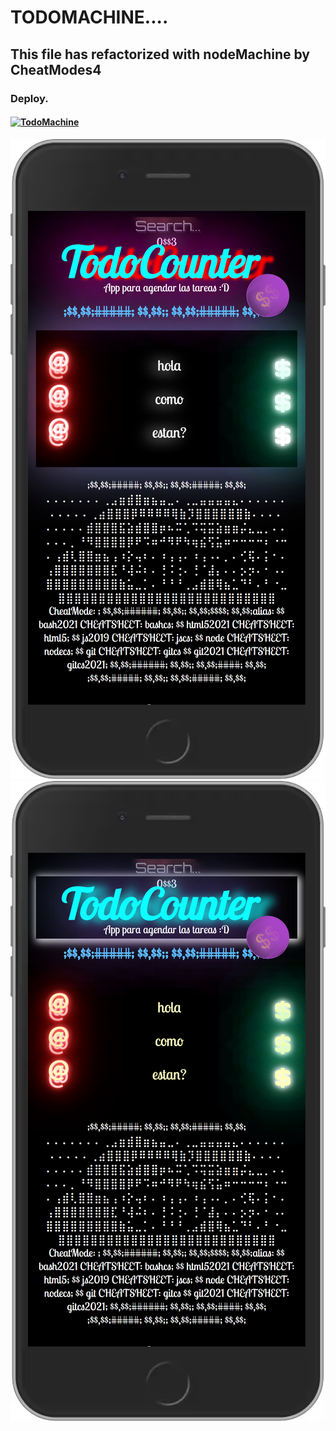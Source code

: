 # TODOMACHINE....
## This file has refactorized with nodeMachine by CheatModes4
### Deploy.
#### [![TodoMachine](https://vercel.com/button)](https://github.com/rroderickk/firstapp1)

<img src="./iPhone.png" class="fit-image">

<img src="./iPhone2.png" class="fit-image">

